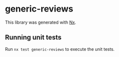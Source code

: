 # generic-reviews

This library was generated with [Nx](https://nx.dev).

## Running unit tests

Run `nx test generic-reviews` to execute the unit tests.
